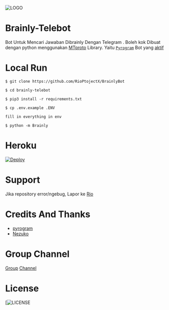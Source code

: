 ![LOGO](https://telegra.ph/file/ae2101aa6bed02b9d27f2.jpg)
# Brainly-Telebot
Bot Untuk Mencari Jawaban Dibrainly Dengan Telegram . Boleh kok
Dibuat dengan python menggunakan [MTproto](https://core.telegram.org/mtproto) Library. Yaitu [`Pyrogram`](https://docs.pyrogram.org)
Bot yang [aktif](https://t.me/brainlynbot)

# Local Run
```
$ git clone https://github.com/RioPtojectX/BrainlyBot

$ cd brainly-telebot

$ pip3 install -r requirements.txt

$ cp .env.example .ENV

fill in everything in env

$ python -m Brainly
```

# Heroku
[![Deploy](https://www.herokucdn.com/deploy/button.svg)](https://heroku.com/deploy?template=https://github.com/RioProjectX/BrainlyBot.git)

# Support 
Jika repository error/ngebug, Lapor ke [Rio](https://t.me/fckualot)

# Credits And Thanks
* [pyrogram](https://github.com/pyrogram)
* [Nezuko](https://github.com/nekozu)

# Group Channel
[Group](t.me/riogroupsupport) [Channel](t.me/rioprojects)

# License
[![LICENSE](https://www.gnu.org/graphics/gplv3-or-later.png)
